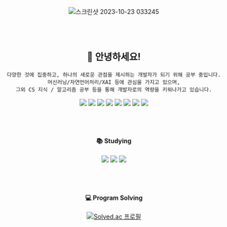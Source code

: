 <div align=center>

![스크린샷 2023-10-23 033245](https://github.com/alwaysday4u/alwaysday4u/assets/139030224/3ffc60e5-9e1e-4209-814f-51f11f1373b1)


<br></br>

## :raised_hands: 안녕하세요! 

    다양한 것에 집중하고, 하나의 새로운 관점을 제시하는 개발자가 되기 위해 공부 중입니다.
    머신러닝/자연언어처리/XAI 등에 관심을 가지고 있으며,
    그외 CS 지식 / 알고리즘 공부 등을 통해 개발자로의 역량을 키워나가고 있습니다.

<img src="https://img.shields.io/badge/Python-3776AB?style=flat&logo=React&logoColor=white"/>
<img src="https://img.shields.io/badge/Pytorch-EE4C2C?style=flat&logo=React&logoColor=white"/>
<img src="https://img.shields.io/badge/Jupyter-F37626?style=flat&logo=React&logoColor=white"/>
<img src="https://img.shields.io/badge/VS Code-007ACC?style=flat&logo=React&logoColor=white"/>
<img src="https://img.shields.io/badge/Visual Studio-5C2D91?style=flat&logo=React&logoColor=white"/>
<img src="https://img.shields.io/badge/Colab-F9AB00?style=flat&logo=React&logoColor=white"/>
<img src="https://img.shields.io/badge/Naver Blog-03C75A?style=flat&logo=React&logoColor=white"/>
<img src="https://img.shields.io/badge/Notion-000000?style=flat&logo=React&logoColor=white"/>

<br></br>

#### :books: **Studying**
<img src="https://img.shields.io/badge/Java/JDK-437291?style=flat&logo=React&logoColor=white"/>
<img src="https://img.shields.io/badge/JavaScript-F7DF1E?style=flat&logo=React&logoColor=white"/>
<img src="https://img.shields.io/badge/C++-00599C?style=flat&logo=React&logoColor=white"/>

<br></br>
#### :computer: **Program Solving**

  
[![Solved.ac 프로필](http://mazassumnida.wtf/api/v2/generate_badge?boj=alwaysday4u)]([https://solved.ac/alwaysday4u](https://solved.ac/alwaysday4u)}) 



<!--
**alwaysday4u/alwaysday4u** is a ✨ _special_ ✨ repository because its `README.md` (this file) appears on your GitHub profile.
![header](https://capsule-render.vercel.app/api?type=soft&color=auto&height=150&section=header&text=Son%20Lina&fontSize=30)


Here are some ideas to get you started:

- 🔭 I’m currently working on ...
- 🌱 I’m currently learning ...
- 👯 I’m looking to collaborate on ...
- 🤔 I’m looking for help with ...
- 💬 Ask me about ...
- 📫 How to reach me: ...
- 😄 Pronouns: ...
- ⚡ Fun fact: ...
-->
</div>
